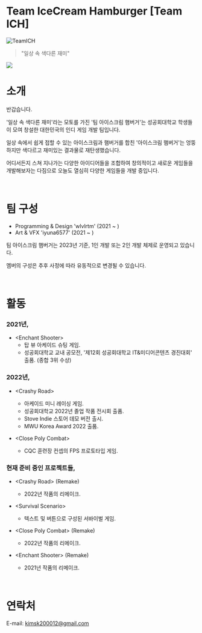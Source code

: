# Team IceCream Hamburger [Team ICH]

![TeamICH](https://user-images.githubusercontent.com/62886544/231495377-a81b9c19-3415-4611-a3ac-e12413c662d2.png)

> "일상 속 색다른 재미"

<img src="https://img.shields.io/badge/Unity-3178C6?style=flat&logo=Unity&logoColor=white"/>

<br/>

# 소개

반갑습니다.

'일상 속 색다른 재미'라는 모토를 가진 '팀 아이스크림 햄버거'는 성공회대학교 학생들이 모여 창설한 대한민국의 인디 게임 개발 팀입니다.

일상 속에서 쉽게 접할 수 있는 아이스크림과 햄버거를 합친 '아이스크림 햄버거'는 엉뚱하지만 색다르고 재미있는 결과물로 재탄생했습니다.

어디서든지 스쳐 지나가는 다양한 아이디어들을 조합하여 창의적이고 새로운 게임들을 개발해보자는 다짐으로 오늘도 열심히 다양한 게임들을 개발 중입니다.

<br/>

# 팀 구성
- Programming & Design 'wlvlrtm' (2021 ~ )
- Art & VFX 'iyuna6577' (2021 ~ )

팀 아이스크림 햄버거는 2023년 기준, 1인 개발 또는 2인 개발 체제로 운영되고 있습니다.

멤버의 구성은 추후 사정에 따라 유동적으로 변경될 수 있습니다.

<br/>

# 활동

### 2021년,
  - \<Enchant Shooter>
    - 탑 뷰 아케이드 슈팅 게임.
    - 성공회대학교 교내 공모전, '제12회 성공회대학교 IT&미디어콘텐츠 경진대회' 출품. (종합 3위 수상)

### 2022년,
  - \<Crashy Road>
    - 아케이드 미니 레이싱 게임.
    - 성공회대학교 2022년 졸업 작품 전시회 출품.
    - Stove Indie 스토어 데모 버전 출시.
    - MWU Korea Award 2022 출품.
    
  - \<Close Poly Combat>
    - CQC 훈련장 컨셉의 FPS 프로토타입 게임.

### 현재 준비 중인 프로젝트들,
  - \<Crashy Road> (Remake)
    - 2022년 작품의 리메이크.
  
  - \<Survival Scenario>
    - 텍스트 및 버튼으로 구성된 서바이벌 게임.
 
  - \<Close Poly Combat> (Remake)
    - 2022년 작품의 리메이크.
 
  - \<Enchant Shooter> (Remake)
    - 2021년 작품의 리메이크.

<br/>

# 연락처
E-mail: <kimsk200012@gmail.com>
